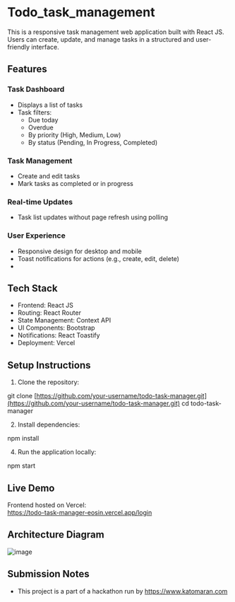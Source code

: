 # Todo_task_management

This is a responsive task management web application built with React JS. Users can create, update, and manage tasks in a structured and user-friendly interface.

## Features

### Task Dashboard
- Displays a list of tasks
- Task filters:
  - Due today
  - Overdue
  - By priority (High, Medium, Low)
  - By status (Pending, In Progress, Completed)

### Task Management
- Create and edit tasks
- Mark tasks as completed or in progress
  
### Real-time Updates
- Task list updates without page refresh using polling

### User Experience
- Responsive design for desktop and mobile
- Toast notifications for actions (e.g., create, edit, delete)
- 
## Tech Stack

- Frontend: React JS
- Routing: React Router
- State Management: Context API
- UI Components: Bootstrap
- Notifications: React Toastify
- Deployment: Vercel

## Setup Instructions

1. Clone the repository:

git clone [https://github.com/your-username/todo-task-manager.git](https://github.com/your-username/todo-task-manager.git)
cd todo-task-manager

2. Install dependencies:
   
npm install

4. Run the application locally:

npm start

## Live Demo

Frontend hosted on Vercel:  
https://todo-task-manager-eosin.vercel.app/login

## Architecture Diagram 

![image](https://github.com/user-attachments/assets/9f56ff2c-a5f7-4703-8bb6-6d91d49bba05)



## Submission Notes

- This project is a part of a hackathon run by https://www.katomaran.com



